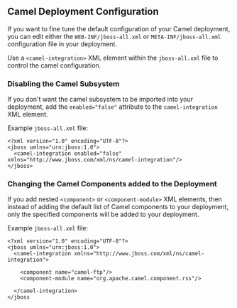 ## Camel Deployment Configuration

If you want to fine tune the default configuration of your Camel deployment, you can edit either the `WEB-INF/jboss-all.xml` or `META-INF/jboss-all.xml` configuration file in your deployment.

Use a `<camel-integration>` XML element within the `jboss-all.xml` file to control the camel configuration.

### Disabling the Camel Subsystem

If you don't want the camel subsystem to be imported into
your deployment, add the `enabled="false"` attribute to the `camel-integration` XML element.

Example `jboss-all.xml` file:

    <?xml version="1.0" encoding="UTF-8"?>
    <jboss umlns="urn:jboss:1.0">
      <camel-integration enabled="false" xmlns="http://www.jboss.com/xml/ns/camel-integration"/>
    </jboss>
    
### Changing the Camel Components added to the Deployment

If you add nested `<component>` or `<component-module>` XML elements, then instead of adding the default list of Camel components to your deployment, only the specified components will be added to your deployment.

Example `jboss-all.xml` file:

    <?xml version="1.0" encoding="UTF-8"?>
    <jboss umlns="urn:jboss:1.0">
      <camel-integration xmlns="http://www.jboss.com/xml/ns/camel-integration">

        <component name="camel-ftp"/>
        <component-module name="org.apache.camel.component.rss"/>

      </camel-integration>
    </jboss